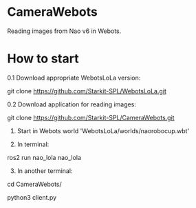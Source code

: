# CameraWebots
Reading images from Nao v6 in Webots.

# How to start
0.1 Download appropriate WebotsLoLa version:

git clone https://github.com/Starkit-SPL/WebotsLoLa.git 

0.2 Download application for reading images:

git clone https://github.com/Starkit-SPL/CameraWebots.git

1. Start in Webots world 'WebotsLoLa/worlds/naorobocup.wbt'

2. In terminal:

ros2 run nao_lola nao_lola

3. In another terminal:

cd CameraWebots/

python3 client.py
